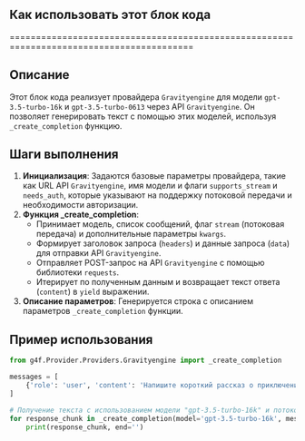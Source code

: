 ## Как использовать этот блок кода
=========================================================================================

Описание
-------------------------
Этот блок кода реализует провайдера `Gravityengine` для  модели `gpt-3.5-turbo-16k` и `gpt-3.5-turbo-0613` через API `Gravityengine`. Он позволяет генерировать текст с помощью этих моделей, используя  `_create_completion` функцию. 

Шаги выполнения
-------------------------
1. **Инициализация**: Задаются базовые параметры провайдера, такие как URL API `Gravityengine`,  имя модели и флаги `supports_stream` и `needs_auth`, которые указывают на поддержку потоковой передачи и необходимости авторизации.
2. **Функция _create_completion**: 
   - Принимает модель, список сообщений, флаг `stream` (потоковая передача) и дополнительные параметры `kwargs`.
   - Формирует заголовок запроса (`headers`) и данные запроса (`data`) для отправки API `Gravityengine`.
   - Отправляет POST-запрос на API `Gravityengine` с помощью библиотеки `requests`.
   - Итерирует по полученным данным и возвращает текст ответа (`content`)  в  `yield` выражении. 
3. **Описание параметров**: Генерируется строка с описанием параметров `_create_completion` функции. 

Пример использования
-------------------------

```python
from g4f.Provider.Providers.Gravityengine import _create_completion

messages = [
    {'role': 'user', 'content': 'Напишите короткий рассказ о приключениях кота в лесу.'}
]

# Получение текста с использованием модели "gpt-3.5-turbo-16k" и потоковой передачи
for response_chunk in _create_completion(model='gpt-3.5-turbo-16k', messages=messages, stream=True):
    print(response_chunk, end='')

```